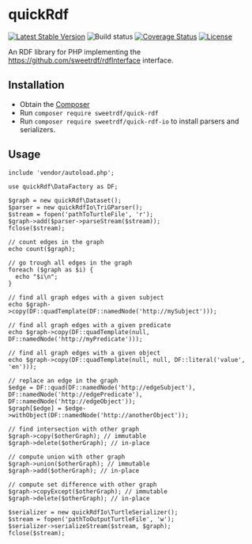 # quickRdf

[![Latest Stable Version](https://poser.pugx.org/sweetrdf/quick-rdf/v/stable)](https://packagist.org/packages/sweetrdf/quick-rdf)
![Build status](https://github.com/sweetrdf/quickRdf/workflows/phpunit/badge.svg?branch=master)
[![Coverage Status](https://coveralls.io/repos/github/sweetrdf/quickRdf/badge.svg?branch=master)](https://coveralls.io/github/sweetrdf/quickRdf?branch=master)
[![License](https://poser.pugx.org/sweetrdf/quicki-rdf/license)](https://packagist.org/packages/sweetrdf/quick-rdf)

An RDF library for PHP implementing the https://github.com/sweetrdf/rdfInterface interface.

## Installation

* Obtain the [Composer](https://getcomposer.org)
* Run `composer require sweetrdf/quick-rdf`
* Run `composer require sweetrdf/quick-rdf-io` to install parsers and serializers.

## Usage

```
include 'vendor/autoload.php';

use quickRdf\DataFactory as DF;

$graph = new quickRdf\Dataset();
$parser = new quickRdfIo\TriGParser();
$stream = fopen('pathToTurtleFile', 'r');
$graph->add($parser->parseStream($stream));
fclose($stream);

// count edges in the graph
echo count($graph);

// go trough all edges in the graph
foreach ($graph as $i) {
  echo "$i\n";
}

// find all graph edges with a given subject
echo $graph->copy(DF::quadTemplate(DF::namedNode('http://mySubject')));

// find all graph edges with a given predicate
echo $graph->copy(DF::quadTemplate(null, DF::namedNode('http://myPredicate')));

// find all graph edges with a given object
echo $graph->copy(DF::quadTemplate(null, null, DF::literal('value', 'en')));

// replace an edge in the graph
$edge = DF::quad(DF::namedNode('http://edgeSubject'), DF::namedNode('http://edgePredicate'), DF::namedNode('http://edgeObject'));
$graph[$edge] = $edge->withObject(DF::namedNode('http://anotherObject'));

// find intersection with other graph
$graph->copy($otherGraph); // immutable
$graph->delete($otherGraph); // in-place

// compute union with other graph
$graph->union($otherGraph); // immutable
$graph->add($otherGraph); // in-place

// compute set difference with other graph
$graph->copyExcept($otherGraph); // immutable
$graph->delete($otherGraph); // in-place

$serializer = new quickRdfIo\TurtleSerializer();
$stream = fopen('pathToOutputTurtleFile', 'w');
$serializer->serializeStream($stream, $graph);
fclose($stream);
```
